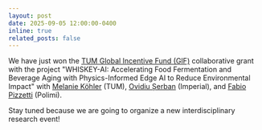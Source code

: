 ```yaml
---
layout: post
date: 2025-09-05 12:00:00-0400
inline: true
related_posts: false
---
```


We have just won the [TUM Global Incentive Fund (GIF)](https://www.international.tum.de/en/global/gif/) collaborative grant with the project "WHISKEY-AI: Accelerating Food Fermentation and Beverage Aging with Physics-Informed Edge AI to Reduce Environmental Impact" with [Melanie Köhler](http://linkedin.com/in/melanie-köhler-664752266) (TUM), [Ovidiu Șerban](https://ovidiu.roboslang.org/) (Imperial), and [Fabio Pizzetti](https://www.linkedin.com/in/fabio-pizzetti-300918186/) (Polimi).

Stay tuned because we are going to organize a new interdisciplinary research event!
